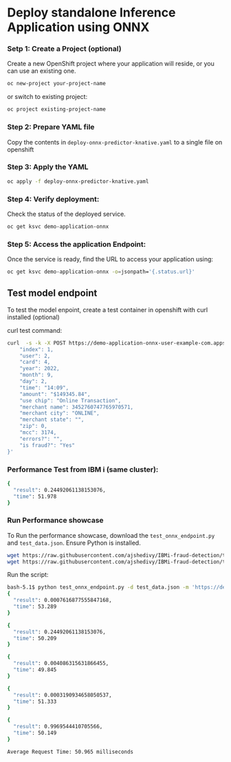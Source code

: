 # Deploy standalone Inference Application using ONNX

### Setp 1: Create a Project (optional)

Create a new OpenShift project where your application will reside, or you can use an existing one.

```bash
oc new-project your-project-name
```

or switch to existing project:

```bash
oc project existing-project-name
```

### Step 2: Prepare YAML file

Copy the contents in `deploy-onnx-predictor-knative.yaml` to a single file on openshift

### Step 3: Apply the YAML

```bash
oc apply -f deploy-onnx-predictor-knative.yaml
```

### Step 4: Verify deployment:
Check the status of the deployed service.

```bash
oc get ksvc demo-application-onnx
```

### Step 5: Access the application Endpoint:

Once the service is ready, find the URL to access your application using:

```bash
oc get ksvc demo-application-onnx -o=jsonpath='{.status.url}'
```

## Test model endpoint

To test the model enpoint, create a test container in openshift with curl installed (optional)

curl test command:

```bash
curl  -s -k -X POST https://demo-application-onnx-user-example-com.apps.b2s001.pbm.ihost.com/api/model/predict -H "Content-Type: application/json" -d '{
    "index": 1,
    "user": 2,
    "card": 4,
    "year": 2022,
    "month": 9,
    "day": 2,
    "time": "14:09",
    "amount": "$149345.84",
    "use chip": "Online Transaction",
    "merchant name": 3452760747765970571,
    "merchant city": "ONLINE",
    "merchant state": "",
    "zip": 0,
    "mcc": 3174,
    "errors?": "",
    "is fraud?": "Yes"
}'

```

### Performance Test from IBM i (same cluster):

```bash
{
  "result": 0.24492061138153076,
  "time": 51.978
}
```

### Run Performance showcase

To Run the performance showcase, download the `test_onnx_endpoint.py` and `test_data.json`. Ensure Python is installed.

```bash
wget https://raw.githubusercontent.com/ajshedivy/IBMi-fraud-detection/test/latency/inference/test_onnx_endpoint.py -O test_onnx_endpoint.py
wget https://raw.githubusercontent.com/ajshedivy/IBMi-fraud-detection/test/latency/inference/test_data.json -O test_data.json
```

Run the script:

```bash
bash-5.1$ python test_onnx_endpoint.py -d test_data.json -m 'https://demo-application-onnx-user-example-com.apps.b2s001.pbm.ihost.com' 
{
  "result": 0.0007616877555847168,
  "time": 53.289
}

{
  "result": 0.24492061138153076,
  "time": 50.209
}

{
  "result": 0.004086315631866455,
  "time": 49.845
}

{
  "result": 0.0003190934658050537,
  "time": 51.333
}

{
  "result": 0.9969544410705566,
  "time": 50.149
}

Average Request Time: 50.965 milliseconds
```

